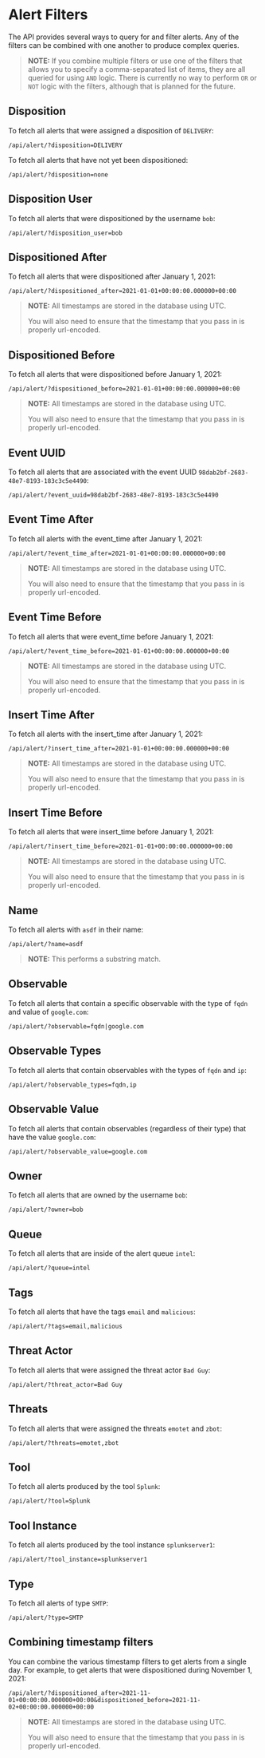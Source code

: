 # Alert Filters

The API provides several ways to query for and filter alerts. Any of the filters can be combined with one another to produce complex queries.

> **NOTE:** If you combine multiple filters or use one of the filters that allows you to specify a comma-separated list of items, they are all queried for using `AND` logic. There is currently no way to perform `OR` or `NOT` logic with the filters, although that is planned for the future.

## Disposition

To fetch all alerts that were assigned a disposition of `DELIVERY`:

```
/api/alert/?disposition=DELIVERY
```

To fetch all alerts that have not yet been dispositioned:

```
/api/alert/?disposition=none
```

## Disposition User

To fetch all alerts that were dispositioned by the username `bob`:

```
/api/alert/?disposition_user=bob
```

## Dispositioned After

To fetch all alerts that were dispositioned after January 1, 2021:

```
/api/alert/?dispositioned_after=2021-01-01+00:00:00.000000+00:00
```

> **NOTE:** All timestamps are stored in the database using UTC.
>
> You will also need to ensure that the timestamp that you pass in is properly url-encoded.

## Dispositioned Before

To fetch all alerts that were dispositioned before January 1, 2021:

```
/api/alert/?dispositioned_before=2021-01-01+00:00:00.000000+00:00
```

> **NOTE:** All timestamps are stored in the database using UTC.
>
> You will also need to ensure that the timestamp that you pass in is properly url-encoded.

## Event UUID

To fetch all alerts that are associated with the event UUID `98dab2bf-2683-48e7-8193-183c3c5e4490`:

```
/api/alert/?event_uuid=98dab2bf-2683-48e7-8193-183c3c5e4490
```

## Event Time After

To fetch all alerts with the event_time after January 1, 2021:

```
/api/alert/?event_time_after=2021-01-01+00:00:00.000000+00:00
```

> **NOTE:** All timestamps are stored in the database using UTC.
>
> You will also need to ensure that the timestamp that you pass in is properly url-encoded.

## Event Time Before

To fetch all alerts that were event_time before January 1, 2021:

```
/api/alert/?event_time_before=2021-01-01+00:00:00.000000+00:00
```

> **NOTE:** All timestamps are stored in the database using UTC.
>
> You will also need to ensure that the timestamp that you pass in is properly url-encoded.

## Insert Time After

To fetch all alerts with the insert_time after January 1, 2021:

```
/api/alert/?insert_time_after=2021-01-01+00:00:00.000000+00:00
```

> **NOTE:** All timestamps are stored in the database using UTC.
>
> You will also need to ensure that the timestamp that you pass in is properly url-encoded.

## Insert Time Before

To fetch all alerts that were insert_time before January 1, 2021:

```
/api/alert/?insert_time_before=2021-01-01+00:00:00.000000+00:00
```

> **NOTE:** All timestamps are stored in the database using UTC.
>
> You will also need to ensure that the timestamp that you pass in is properly url-encoded.

## Name

To fetch all alerts with `asdf` in their name:

```
/api/alert/?name=asdf
```

> **NOTE:** This performs a substring match.

## Observable

To fetch all alerts that contain a specific observable with the type of `fqdn` and value of `google.com`:

```
/api/alert/?observable=fqdn|google.com
```

## Observable Types

To fetch all alerts that contain observables with the types of `fqdn` and `ip`:

```
/api/alert/?observable_types=fqdn,ip
```

## Observable Value

To fetch all alerts that contain observables (regardless of their type) that have the value `google.com`:

```
/api/alert/?observable_value=google.com
```

## Owner

To fetch all alerts that are owned by the username `bob`:

```
/api/alert/?owner=bob
```

## Queue

To fetch all alerts that are inside of the alert queue `intel`:

```
/api/alert/?queue=intel
```

## Tags

To fetch all alerts that have the tags `email` and `malicious`:

```
/api/alert/?tags=email,malicious
```

## Threat Actor

To fetch all alerts that were assigned the threat actor `Bad Guy`:

```
/api/alert/?threat_actor=Bad Guy
```

## Threats

To fetch all alerts that were assigned the threats `emotet` and `zbot`:

```
/api/alert/?threats=emotet,zbot
```

## Tool

To fetch all alerts produced by the tool `Splunk`:

```
/api/alert/?tool=Splunk
```

## Tool Instance

To fetch all alerts produced by the tool instance `splunkserver1`:

```
/api/alert/?tool_instance=splunkserver1
```

## Type

To fetch all alerts of type `SMTP`:

```
/api/alert/?type=SMTP
```

## Combining timestamp filters

You can combine the various timestamp filters to get alerts from a single day. For example, to get alerts that were dispositioned during November 1, 2021:

```
/api/alert/?dispositioned_after=2021-11-01+00:00:00.000000+00:00&dispositioned_before=2021-11-02+00:00:00.000000+00:00
```

> **NOTE:** All timestamps are stored in the database using UTC.
>
> You will also need to ensure that the timestamp that you pass in is properly url-encoded.